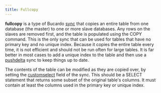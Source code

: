 ```yaml
---
title: Fullcopy
---
```


**fullcopy** is a type of Bucardo [sync](/Bucardo/sync) that copies an entire table from one database (the master) to one or more slave databases. Any rows on the slaves are removed first, and the table is populated using the COPY command. This is the only sync that can be used for tables that have no primary key and no unique index. Because it copies the entire table every time, it is not efficient and should not be run often for large tables. It is far better in most cases to add a unique index to the table and then use a [pushdelta](/Bucardo/object_types/pushdelta) sync to keep things up to date.

The contents of the table can be modified as they are copied over, by setting the [customselect](/Bucardo/operation/customselect) field of the sync. This should be a SELECT statement that returns some subset of the original table's columns. It must contain at least the columns used in the primary key or unique index.

